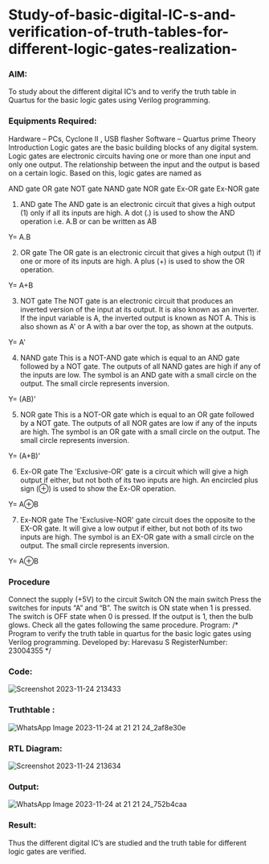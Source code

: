 # Study-of-basic-digital-IC-s-and-verification-of-truth-tables-for-different-logic-gates-realization-
### AIM:
To study about the different digital IC’s and to verify the truth table in Quartus for the basic logic gates using Verilog programming.

### Equipments Required:
Hardware – PCs, Cyclone II , USB flasher
Software – Quartus prime
Theory
Introduction
Logic gates are the basic building blocks of any digital system. Logic gates are electronic circuits having one or more than one input and only one output. The relationship between the input and the output is based on a certain logic. Based on this, logic gates are named as

AND gate
OR gate
NOT gate
NAND gate
NOR gate
Ex-OR gate
Ex-NOR gate
1) AND gate
The AND gate is an electronic circuit that gives a high output (1) only if all its inputs are high. A dot (.) is used to show the AND operation i.e. A.B or can be written as AB

Y= A.B

2) OR gate
The OR gate is an electronic circuit that gives a high output (1) if one or more of its inputs are high. A plus (+) is used to show the OR operation.

Y= A+B

3) NOT gate
The NOT gate is an electronic circuit that produces an inverted version of the input at its output. It is also known as an inverter. If the input variable is A, the inverted output is known as NOT A. This is also shown as A' or A with a bar over the top, as shown at the outputs.

Y= A'

4) NAND gate
This is a NOT-AND gate which is equal to an AND gate followed by a NOT gate. The outputs of all NAND gates are high if any of the inputs are low. The symbol is an AND gate with a small circle on the output. The small circle represents inversion.

Y= (AB)’

5) NOR gate
This is a NOT-OR gate which is equal to an OR gate followed by a NOT gate. The outputs of all NOR gates are low if any of the inputs are high. The symbol is an OR gate with a small circle on the output. The small circle represents inversion.

Y= (A+B)’

6) Ex-OR gate
The 'Exclusive-OR' gate is a circuit which will give a high output if either, but not both of its two inputs are high. An encircled plus sign (⊕) is used to show the Ex-OR operation.

Y= A⊕B

7) Ex-NOR gate
The 'Exclusive-NOR' gate circuit does the opposite to the EX-OR gate. It will give a low output if either, but not both of its two inputs are high. The symbol is an EX-OR gate with a small circle on the output. The small circle represents inversion.

Y= A⊕B

### Procedure
Connect the supply (+5V) to the circuit
Switch ON the main switch
Press the switches for inputs “A” and “B”. The switch is ON state when 1 is pressed. The switch is OFF state when 0 is pressed.
If the output is 1, then the bulb glows.
Check all the gates following the same procedure.
Program:
/*
Program to verify the truth table in quartus for the basic logic gates using Verilog programming.
Developed by: Harevasu S
RegisterNumber: 23004355 
*/


### Code:


![Screenshot 2023-11-24 213433](https://github.com/Harevasu/Study-of-basic-digital-IC-s-and-verification-of-truth-tables-for-different-logic-gates-realization-/assets/147985044/1ee40028-b11d-4587-8e12-4f6b77b07792)

### Truthtable :


![WhatsApp Image 2023-11-24 at 21 21 24_2af8e30e](https://github.com/Harevasu/Study-of-basic-digital-IC-s-and-verification-of-truth-tables-for-different-logic-gates-realization-/assets/147985044/faecdcd7-bf30-4f27-b68a-0da2e9ba6ce9)


### RTL Diagram:


![Screenshot 2023-11-24 213634](https://github.com/Harevasu/Study-of-basic-digital-IC-s-and-verification-of-truth-tables-for-different-logic-gates-realization-/assets/147985044/7832ab50-0caf-4932-b849-64bf298bf1fd)

### Output:


![WhatsApp Image 2023-11-24 at 21 21 24_752b4caa](https://github.com/Harevasu/Study-of-basic-digital-IC-s-and-verification-of-truth-tables-for-different-logic-gates-realization-/assets/147985044/75f60052-61fa-4474-98fa-02b72442971c)


### Result:
Thus the different digital IC’s are studied and the truth table for different logic gates are verified.
